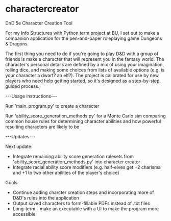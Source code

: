 # charactercreator
DnD 5e Character Creation Tool

For my Info Structures with Python term project at BU, I set out to make a companion application for the pen-and-paper roleplaying
game Dungeons & Dragons.

The first thing you need to do if you're going to play D&D with a group of friends is make a character that will represent you
in the fantasy world. The character's personal details are defined by a mix of using your imagination, rolling dice, and making
some choices from lists of available options (e.g. is your character a dwarf? an elf?). The project is calibrated for use by 
new players who need help getting started, so it's designed as a step-by-step, guided process.

---Usage instructions---

Run 'main_program.py' to create a character

Run 'ability_score_generation_methods.py' for a Monte Carlo sim comparing common house rules for determining character abilities
and how powerful resulting characters are likely to be

---Updates---

Next update:
- Integrate remaining ability score generation rulesets from 'ability_score_generation_methods.py' into character creator
- Integrate racial ability score modifiers (e.g. half-elves get +2 charisma and +1 to two other abilities of the player's choice)

Goals:
- Continue adding charcter creation steps and incorporating more of D&D's rules into the application
- Output saved characters to form-fillable PDFs instead of .txt files
- Long-term - make an executable with a UI to make the program more accessible
